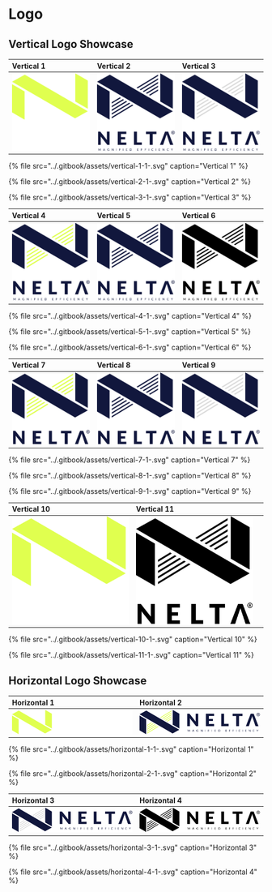 # Logo

## Vertical Logo Showcase

| Vertical 1 | Vertical 2 | Vertical 3 |
| :--- | :--- | :--- |
| ![](../.gitbook/assets/vertical-1-1-.svg)  | ![](../.gitbook/assets/vertical-2-1-.svg)  |  ![](../.gitbook/assets/vertical-3-1-.svg)  |

{% file src="../.gitbook/assets/vertical-1-1-.svg" caption="Vertical 1" %}

{% file src="../.gitbook/assets/vertical-2-1-.svg" caption="Vertical 2" %}

{% file src="../.gitbook/assets/vertical-3-1-.svg" caption="Vertical 3" %}

| Vertical 4 | Vertical 5 | Vertical 6 |
| :--- | :--- | :--- |
| ![](../.gitbook/assets/vertical-4-1-.svg)  | ![](../.gitbook/assets/vertical-5-1-.svg)  |  ![](../.gitbook/assets/vertical-6-1-.svg)  |

{% file src="../.gitbook/assets/vertical-4-1-.svg" caption="Vertical 4" %}

{% file src="../.gitbook/assets/vertical-5-1-.svg" caption="Vertical 5" %}

{% file src="../.gitbook/assets/vertical-6-1-.svg" caption="Vertical 6" %}

| Vertical 7 | Vertical 8 | Vertical 9 |
| :--- | :--- | :--- |
| ![](../.gitbook/assets/vertical-7-1-.svg)  |  ![](../.gitbook/assets/vertical-8-1-.svg)  |  ![](../.gitbook/assets/vertical-9-1-.svg)  |

{% file src="../.gitbook/assets/vertical-7-1-.svg" caption="Vertical 7" %}

{% file src="../.gitbook/assets/vertical-8-1-.svg" caption="Vertical 8" %}

{% file src="../.gitbook/assets/vertical-9-1-.svg" caption="Vertical 9" %}

| Vertical 10 | Vertical 11 |  |
| :--- | :--- | :--- |
| ![](../.gitbook/assets/vertical-10-1-.svg)  |  ![](../.gitbook/assets/vertical-11-1-.svg)  |  |

{% file src="../.gitbook/assets/vertical-10-1-.svg" caption="Vertical 10" %}

{% file src="../.gitbook/assets/vertical-11-1-.svg" caption="Vertical 11" %}

## Horizontal Logo Showcase

| Horizontal 1 | Horizontal 2 |
| :--- | :--- |
| ![](../.gitbook/assets/horizontal-1-1-.svg)  | ![](../.gitbook/assets/horizontal-2-1-.svg)  |

{% file src="../.gitbook/assets/horizontal-1-1-.svg" caption="Horizontal 1" %}

{% file src="../.gitbook/assets/horizontal-2-1-.svg" caption="Horizontal 2" %}

| Horizontal 3 | Horizontal 4 |
| :--- | :--- |
| ![](../.gitbook/assets/horizontal-3-1-.svg)  | ![](../.gitbook/assets/horizontal-4-1-.svg)  |

{% file src="../.gitbook/assets/horizontal-3-1-.svg" caption="Horizontal 3" %}

{% file src="../.gitbook/assets/horizontal-4-1-.svg" caption="Horizontal 4" %}

